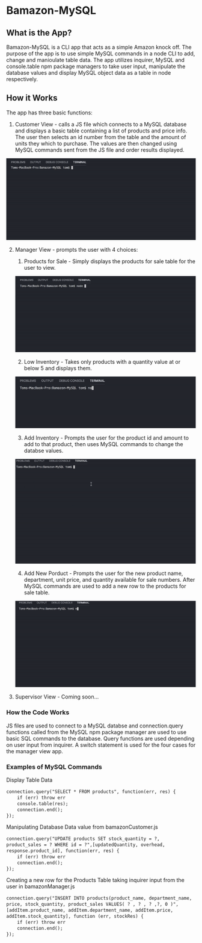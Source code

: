 # Bamazon-MySQL

## What is the App?

Bamazon-MySQL is a CLI app that acts as a simple Amazon knock off. The purpose of the app is to use simple MySQL commands in a node CLI to add, change and manioulate table data. The app utilizes inquirer, MySQL and console.table npm package managers to take user input, manipulate the database values and display MySQL object data as a table in node respectively.

## How it Works

The app has three basic functions:

1. Customer View - calls a JS file which connects to a MySQL database and displays a basic table containing a list of products and price info. The user then selects an id number from the table and the amount of units they which to purchase. The values are then changed using MySQL commands sent from the JS file and order results displayed.

![Alt Text](gifs/customer.gif)

2. Manager View - prompts the user with 4 choices:

   1. Products for Sale - Simply displays the products for sale table for the user to view.

   ![Alt Text](gifs/products-for-sale.gif)

   2. Low Inventory - Takes only products with a quantity value at or below 5 and displays them.

   ![Alt Text](gifs/low-inv.gif)

   3. Add Inventory - Prompts the user for the product id and amount to add to that product, then uses MySQL commands to change the databse values.

   ![Alt Text](gifs/add-inv.gif)

   4. Add New Porduct - Prompts the user for the new product name, department, unit price, and quantity available for sale numbers. After MySQL commands are used to add a new row to the products for sale table.

   ![Alt Text](gifs/add-item.gif)

3. Supervisor View - Coming soon...

### How the Code Works

JS files are used to connect to a MySQL databse and connection.query functions called from the MySQL npm package manager are used to use basic SQL commands to the database. Query functions are used depending on user input from inquirer. A switch statement is used for the four cases for the manager view app.

### Examples of MySQL Commands

Display Table Data

```
connection.query("SELECT * FROM products", function(err, res) {
    if (err) throw err
    console.table(res);
    connection.end();
});
```

Manipulating Database Data value from bamazonCustomer.js

```
connection.query("UPDATE products SET stock_quantity = ?, product_sales = ? WHERE id = ?",[updatedQuantity, overhead, response.product_id], function(err, res) {
    if (err) throw err
    connection.end();
});
```

Creating a new row for the Products Table taking inquirer input from the user in bamazonManager.js

```
connection.query("INSERT INTO products(product_name, department_name, price, stock_quantity, product_sales VALUES( ? , ? , ? ,?, 0 )", [addItem.product_name, addItem.department_name, addItem.price, addItem.stock_quantity], function (err, stockRes) {
    if (err) throw err
    connection.end();
});
```
